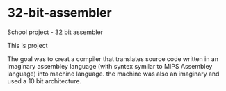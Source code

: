 # 32-bit-assembler
School project - 32 bit assembler

This is project 

The goal was to creat a compiler that translates source code written in an imaginary assembley language \(with syntex symilar to MIPS Assembley language\) into machine language.
the machine was also an imaginary and used a 10 bit architecture.

